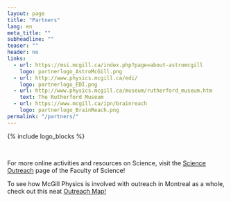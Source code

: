 ```yaml
---
layout: page
title: "Partners"
lang: en
meta_title: ""
subheadline: ""
teaser: ""
header: no
links:
  - url: https://msi.mcgill.ca/index.php?page=about-astromcgill
    logo: partnerlogo_AstroMcGill.png
  - url: http://www.physics.mcgill.ca/edi/
    logo: partnerlogo_EDI.png
  - url: http://www.physics.mcgill.ca/museum/rutherford_museum.htm
    text: The Rutherford Museum
  - url: https://www.mcgill.ca/ipn/brainreach
    logo: partnerlogo_BrainReach.png
permalink: "/partners/"
---
```


{% include logo_blocks %}

<br>

For more online activities and resources on Science, visit the <a href="https://www.mcgill.ca/science/outreach">Science Outreach</a> page of the Faculty of Science!

<p>To see how McGill Physics is involved with outreach in Montreal as a whole, check out this neat <a href="https://storymaps.arcgis.com/stories/310463ae12ae4a8292dab1f6adb86a9b">Outreach Map!</a></p>

<!--
WiP has been replaced by the EDI committee. OLD: 
  - url: https://wipmcgill.wixsite.com/wipmcgill
    logo: partnerlogo_wip.png
    text: Women in Physics at McGill University
-->
